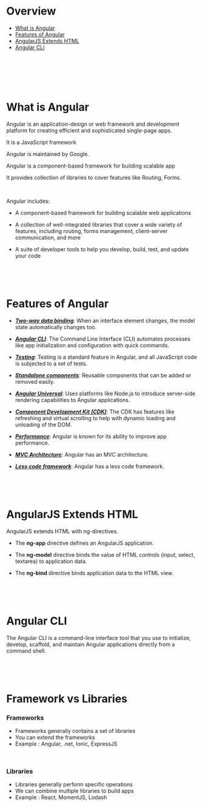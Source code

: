 # Overview

- [What is Angular](#that-is-angular)
- [Features of Angular](#features-of-angular)
- [AngularJS Extends HTML](#angularjs-extends-html)
- [Angular CLI](#angular-cli)

&nbsp;

&nbsp;

&nbsp;

# What is Angular

Angular is an application-design or web framework and development platform for creating efficient and sophisticated single-page apps.

It is a JavaScript framework

Angular is maintained by Google.

Angular is a component-based framework for building scalable app

It provides collection of libraries to cover features like Routing, Forms.

&nbsp;

Angular includes:

- A component-based framework for building scalable web applications

- A collection of well-integrated libraries that cover a wide variety of features, including routing, forms management, client-server communication, and more

- A suite of developer tools to help you develop, build, test, and update your code

&nbsp;

&nbsp;

# Features of Angular

- **_<u>Two-way data binding_**</u>: When an interface element changes, the model state automatically changes too.

- **_<u>Angular CLI_**</u>: The Command Line Interface (CLI) automates processes like app initialization and configuration with quick commands.

- **_<u>Testing_**</u>: Testing is a standard feature in Angular, and all JavaScript code is subjected to a set of tests.

- **_<u>Standalone components_**</u>: Reusable components that can be added or removed easily.

- **_<u>Angular Universal_**</u>: Uses platforms like Node.js to introduce server-side rendering capabilities to Angular applications.

- **_<u>Component Development Kit (CDK)_**</u>: The CDK has features like refreshing and virtual scrolling to help with dynamic loading and unloading of the DOM.

- **_<u>Performance_**</u>: Angular is known for its ability to improve app performance.

- **_<u>MVC Architecture_**</u>: Angular has an MVC architecture.

- **_<u>Less code framework_**</u>: Angular has a less code framework.

&nbsp;

&nbsp;

# AngularJS Extends HTML

AngularJS extends HTML with ng-directives.

- The **ng-app** directive defines an AngularJS application.

- The **ng-model** directive binds the value of HTML controls (input, select, textarea) to application data.

- The **ng-bind** directive binds application data to the HTML view.

&nbsp;

&nbsp;

# Angular CLI

The Angular CLI is a command-line interface tool that you use to initialize, develop, scaffold, and maintain Angular applications directly from a command shell.

&nbsp;

&nbsp;

# Framework vs Libraries

### Frameworks

- Frameworks generally contains a set of libraries
- You can extend the frameworks
- Example : Angular, .net, Ionic, ExpressJS

&nbsp;

### Libraries

- Libraries generally perform specific operations
- We can combine multiple libraries to build apps
- Example : React, MomentJS, Lodash

&nbsp;

&nbsp;

&nbsp;

&nbsp;

&nbsp;

&nbsp;

&nbsp;

&nbsp;

&nbsp;

&nbsp;

&nbsp;

&nbsp;

&nbsp;

&nbsp;

&nbsp;

&nbsp;

&nbsp;

&nbsp;

&nbsp;
